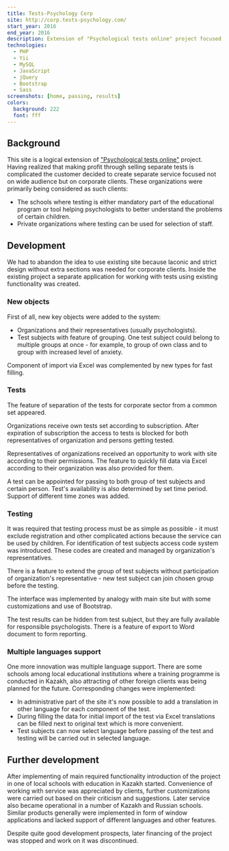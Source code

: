 ```yaml
---
title: Tests-Psychology Corp
site: http://corp.tests-psychology.com/
start_year: 2016
end_year: 2016
description: Extension of "Psychological tests online" project focused on corporate clients.
technologies:
  - PHP
  - Yii
  - MySQL
  - JavaScript
  - jQuery
  - Bootstrap
  - Sass
screenshots: [home, passing, results]
colors:
  background: 222
  font: fff
---
```


## Background

This site is a logical extension of ["Psychological tests online"][Psychological tests online] project. Having realized
that making profit through selling separate tests is complicated the customer decided to create separate service focused
not on wide audience but on corporate clients. These organizations were primarily being considered as such clients:

- The schools where testing is either mandatory part of the educational program or tool helping psychologists to better
understand the problems of certain children.
- Private organizations where testing can be used for selection of staff.

## Development

We had to abandon the idea to use existing site because laconic and strict design without extra sections was needed for
corporate clients. Inside the existing project a separate application for working with tests using existing 
functionality was created.

### New objects

First of all, new key objects were added to the system:

- Organizations and their representatives (usually psychologists).
- Test subjects with feature of grouping. One test subject could belong to multiple groups at once - for example, to
group of own class and to group with increased level of anxiety.

Component of import via Excel was complemented by new types for fast filling.

### Tests

The feature of separation of the tests for corporate sector from a common set appeared. 

Organizations receive own tests set according to subscription. After expiration of subscription the access to tests is
blocked for both representatives of organization and persons getting tested.

Representatives of organizations received an opportunity to work with site according to their permissions. The feature
to quickly fill data via Excel according to their organization was also provided for them.

A test can be appointed for passing to both group of test subjects and certain person. Test's availability is also
determined by set time period. Support of different time zones was added.

### Testing

It was required that testing process must be as simple as possible - it must exclude registration and other complicated
actions because the service can be used by children. For identification of test subjects access code system was 
introduced. These codes are created and managed by organization's representatives.

There is a feature to extend the group of test subjects without participation of organization's representative - new 
test subject can join chosen group before the testing.

The interface was implemented by analogy with main site but with some customizations and use of Bootstrap.

The test results can be hidden from test subject, but they are fully available for responsible psychologists. There is a
feature of export to Word document to form reporting.

### Multiple languages support

One more innovation was multiple language support. There are some schools among local educational institutions where a
training programme is conducted in Kazakh, also attracting of other foreign clients was being planned for the future.
Corresponding changes were implemented:

- In administrative part of the site it's now possible to add a translation in other language for each component of the 
test.
- During filling the data for initial import of the test via Excel translations can be filled next to original text 
which is more convenient.
- Test subjects can now select language before passing of the test and testing will be carried out in selected language.

## Further development

After implementing of main required functionality introduction of the project in one of local schools with education in
Kazakh started. Convenience of working with service was appreciated by clients, further customizations were carried out
based on their criticism and suggestions. Later service also became operational in a number of Kazakh and Russian 
schools. Similar products generally were implemented in form of window applications and lacked support of different 
languages and other features.

Despite quite good development prospects, later financing of the project was stopped and work on it was discontinued.

[Psychological tests online]: /portfolio/projects/psychological-tests-online/
